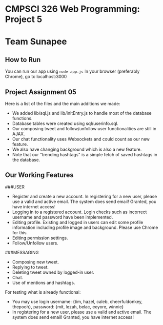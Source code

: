 # CMPSCI 326 Web Programming: Project 5
# Team Sunapee

## How to Run
You can run our app using `node app.js`
In your browser (preferably Chrome), go to localhost:3000
 
## Project Assignment 05

Here is a list of the files and the main additions we made:
* We added lib/sql.js and lib/initEntry.js to handle most of the database functions.
* Database tables were created using sql/userinfo.sql.
* Our composing tweet and follow/unfollow user functionalities are still in AJAX.
* Our chat functionality uses Websockets and could count as our new feature.
* We also have changing background which is also a new feature.
* Note that our "trending hashtags" is a simple fetch of saved hashtags in the database.

## Our Working Features
###USER
* Register and create a new account. In registering for a new user, please use a valid and active email. The system does send email! Granted, you have internet access!
* Logging in to a registered account. Login checks such as incorrect username and password have been implemented.
* Editing profile. Existing and logged in users can edit some profile information including profile image and background. Please use Chrome for this.
* Editing permission settings.
* Follow/Unfollow users.

###MESSAGING
* Composing new tweet.
* Replying to tweet.
* Deleting tweet owned by logged-in user.
* Chat.
* Use of mentions and hashtags.

For testing what is already functional:
* You may use login username: {tim, hazel, caleb, cheerfuldonkey, thepooh}, password: {mit, lezah, belac, eeyore, winnie}
* In registering for a new user, please use a valid and active email. The system does send email! Granted, you have internet access!
